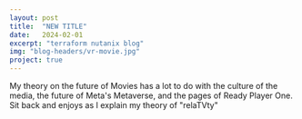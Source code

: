 ```yaml
---
layout: post
title:  "NEW TITLE"
date:   2024-02-01
excerpt: "terraform nutanix blog"
img: "blog-headers/vr-movie.jpg"
project: true
---
```


My theory on the future of Movies has a lot to do with the culture of the media, the future of Meta's Metaverse, and the pages of Ready Player One. Sit back and enjoys as I explain my theory of "relaTVty"